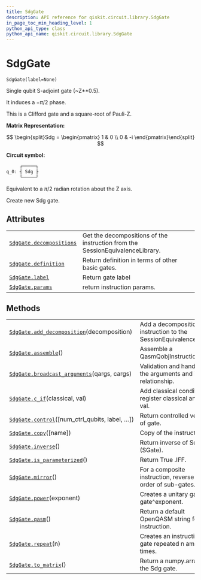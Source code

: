 ```yaml
---
title: SdgGate
description: API reference for qiskit.circuit.library.SdgGate
in_page_toc_min_heading_level: 1
python_api_type: class
python_api_name: qiskit.circuit.library.SdgGate
---
```


# SdgGate

<span id="qiskit.circuit.library.SdgGate" />

`SdgGate(label=None)`

Single qubit S-adjoint gate (\~Z\*\*0.5).

It induces a $-\pi/2$ phase.

This is a Clifford gate and a square-root of Pauli-Z.

**Matrix Representation:**

$$
\begin{split}Sdg = \begin{pmatrix}
        1 & 0 \\
        0 & -i
    \end{pmatrix}\end{split}
$$

**Circuit symbol:**

```python
     ┌─────┐
q_0: ┤ Sdg ├
     └─────┘
```

Equivalent to a $\pi/2$ radian rotation about the Z axis.

Create new Sdg gate.

## Attributes

|                                                                                                                           |                                                                               |
| ------------------------------------------------------------------------------------------------------------------------- | ----------------------------------------------------------------------------- |
| [`SdgGate.decompositions`](qiskit.circuit.library.SdgGate.decompositions "qiskit.circuit.library.SdgGate.decompositions") | Get the decompositions of the instruction from the SessionEquivalenceLibrary. |
| [`SdgGate.definition`](qiskit.circuit.library.SdgGate.definition "qiskit.circuit.library.SdgGate.definition")             | Return definition in terms of other basic gates.                              |
| [`SdgGate.label`](qiskit.circuit.library.SdgGate.label "qiskit.circuit.library.SdgGate.label")                            | Return gate label                                                             |
| [`SdgGate.params`](qiskit.circuit.library.SdgGate.params "qiskit.circuit.library.SdgGate.params")                         | return instruction params.                                                    |

## Methods

|                                                                                                                                                        |                                                                          |
| ------------------------------------------------------------------------------------------------------------------------------------------------------ | ------------------------------------------------------------------------ |
| [`SdgGate.add_decomposition`](qiskit.circuit.library.SdgGate.add_decomposition "qiskit.circuit.library.SdgGate.add_decomposition")(decomposition)      | Add a decomposition of the instruction to the SessionEquivalenceLibrary. |
| [`SdgGate.assemble`](qiskit.circuit.library.SdgGate.assemble "qiskit.circuit.library.SdgGate.assemble")()                                              | Assemble a QasmQobjInstruction                                           |
| [`SdgGate.broadcast_arguments`](qiskit.circuit.library.SdgGate.broadcast_arguments "qiskit.circuit.library.SdgGate.broadcast_arguments")(qargs, cargs) | Validation and handling of the arguments and its relationship.           |
| [`SdgGate.c_if`](qiskit.circuit.library.SdgGate.c_if "qiskit.circuit.library.SdgGate.c_if")(classical, val)                                            | Add classical condition on register classical and value val.             |
| [`SdgGate.control`](qiskit.circuit.library.SdgGate.control "qiskit.circuit.library.SdgGate.control")(\[num\_ctrl\_qubits, label, …])                   | Return controlled version of gate.                                       |
| [`SdgGate.copy`](qiskit.circuit.library.SdgGate.copy "qiskit.circuit.library.SdgGate.copy")(\[name])                                                   | Copy of the instruction.                                                 |
| [`SdgGate.inverse`](qiskit.circuit.library.SdgGate.inverse "qiskit.circuit.library.SdgGate.inverse")()                                                 | Return inverse of Sdg (SGate).                                           |
| [`SdgGate.is_parameterized`](qiskit.circuit.library.SdgGate.is_parameterized "qiskit.circuit.library.SdgGate.is_parameterized")()                      | Return True .IFF.                                                        |
| [`SdgGate.mirror`](qiskit.circuit.library.SdgGate.mirror "qiskit.circuit.library.SdgGate.mirror")()                                                    | For a composite instruction, reverse the order of sub-gates.             |
| [`SdgGate.power`](qiskit.circuit.library.SdgGate.power "qiskit.circuit.library.SdgGate.power")(exponent)                                               | Creates a unitary gate as gate^exponent.                                 |
| [`SdgGate.qasm`](qiskit.circuit.library.SdgGate.qasm "qiskit.circuit.library.SdgGate.qasm")()                                                          | Return a default OpenQASM string for the instruction.                    |
| [`SdgGate.repeat`](qiskit.circuit.library.SdgGate.repeat "qiskit.circuit.library.SdgGate.repeat")(n)                                                   | Creates an instruction with gate repeated n amount of times.             |
| [`SdgGate.to_matrix`](qiskit.circuit.library.SdgGate.to_matrix "qiskit.circuit.library.SdgGate.to_matrix")()                                           | Return a numpy.array for the Sdg gate.                                   |

